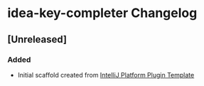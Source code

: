 <!-- Keep a Changelog guide -> https://keepachangelog.com -->

# idea-key-completer Changelog

## [Unreleased]
### Added
- Initial scaffold created from [IntelliJ Platform Plugin Template](https://github.com/JetBrains/intellij-platform-plugin-template)
